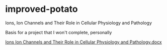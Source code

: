 # improved-potato
Ions, Ion Channels and Their Role in Cellular Physiology and Pathology

Basis for a project that I won't complete, personally


[Ions Ion Channels and Their Role in Cellular Physiology and Pathology.docx](https://github.com/user-attachments/files/16683645/Ions.Ion.Channels.and.Their.Role.in.Cellular.Physiology.and.Pathology.docx)

